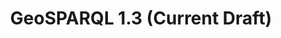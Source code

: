 ---
layout: standardpage
title: GeoSPARQL 1.3 (Current Draft)
identifier: geosparql13
branch: geosparql-1.3
resources: true
permalink: /geosparql13/
---